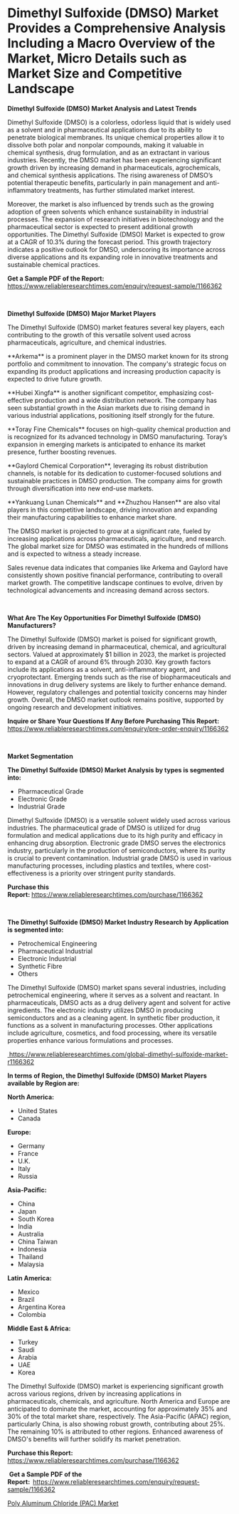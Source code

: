 <p><h1>Dimethyl Sulfoxide (DMSO) Market Provides a Comprehensive Analysis Including a Macro Overview of the Market, Micro Details such as Market Size and Competitive Landscape</h1></p><p><strong>Dimethyl Sulfoxide (DMSO) Market Analysis and Latest Trends</strong></p>
<p><p>Dimethyl Sulfoxide (DMSO) is a colorless, odorless liquid that is widely used as a solvent and in pharmaceutical applications due to its ability to penetrate biological membranes. Its unique chemical properties allow it to dissolve both polar and nonpolar compounds, making it valuable in chemical synthesis, drug formulation, and as an extractant in various industries. Recently, the DMSO market has been experiencing significant growth driven by increasing demand in pharmaceuticals, agrochemicals, and chemical synthesis applications. The rising awareness of DMSO’s potential therapeutic benefits, particularly in pain management and anti-inflammatory treatments, has further stimulated market interest.</p><p>Moreover, the market is also influenced by trends such as the growing adoption of green solvents which enhance sustainability in industrial processes. The expansion of research initiatives in biotechnology and the pharmaceutical sector is expected to present additional growth opportunities. The Dimethyl Sulfoxide (DMSO) Market is expected to grow at a CAGR of 10.3% during the forecast period. This growth trajectory indicates a positive outlook for DMSO, underscoring its importance across diverse applications and its expanding role in innovative treatments and sustainable chemical practices.</p></p>
<p><strong>Get a Sample PDF of the Report:&nbsp;</strong> <a href="https://www.reliableresearchtimes.com/enquiry/request-sample/1166362?utm_campaign=2186&utm_medium=2&utm_source=Github&utm_content=ia&utm_term=03042025&utm_id=dimethyl-sulfoxide-dmso">https://www.reliableresearchtimes.com/enquiry/request-sample/1166362</a></p>
<p>&nbsp;</p>
<p><strong>Dimethyl Sulfoxide (DMSO) Major Market Players</strong></p>
<p><p>The Dimethyl Sulfoxide (DMSO) market features several key players, each contributing to the growth of this versatile solvent used across pharmaceuticals, agriculture, and chemical industries.</p><p>**Arkema** is a prominent player in the DMSO market known for its strong portfolio and commitment to innovation. The company's strategic focus on expanding its product applications and increasing production capacity is expected to drive future growth. </p><p>**Hubei Xingfa** is another significant competitor, emphasizing cost-effective production and a wide distribution network. The company has seen substantial growth in the Asian markets due to rising demand in various industrial applications, positioning itself strongly for the future.</p><p>**Toray Fine Chemicals** focuses on high-quality chemical production and is recognized for its advanced technology in DMSO manufacturing. Toray’s expansion in emerging markets is anticipated to enhance its market presence, further boosting revenues.</p><p>**Gaylord Chemical Corporation**, leveraging its robust distribution channels, is notable for its dedication to customer-focused solutions and sustainable practices in DMSO production. The company aims for growth through diversification into new end-use markets.</p><p>**Yankuang Lunan Chemicals** and **Zhuzhou Hansen** are also vital players in this competitive landscape, driving innovation and expanding their manufacturing capabilities to enhance market share.</p><p>The DMSO market is projected to grow at a significant rate, fueled by increasing applications across pharmaceuticals, agriculture, and research. The global market size for DMSO was estimated in the hundreds of millions and is expected to witness a steady increase. </p><p>Sales revenue data indicates that companies like Arkema and Gaylord have consistently shown positive financial performance, contributing to overall market growth. The competitive landscape continues to evolve, driven by technological advancements and increasing demand across sectors.</p></p>
<p>&nbsp;</p>
<p><strong>What Are The Key Opportunities For Dimethyl Sulfoxide (DMSO) Manufacturers?</strong></p>
<p><p>The Dimethyl Sulfoxide (DMSO) market is poised for significant growth, driven by increasing demand in pharmaceutical, chemical, and agricultural sectors. Valued at approximately $1 billion in 2023, the market is projected to expand at a CAGR of around 6% through 2030. Key growth factors include its applications as a solvent, anti-inflammatory agent, and cryoprotectant. Emerging trends such as the rise of biopharmaceuticals and innovations in drug delivery systems are likely to further enhance demand. However, regulatory challenges and potential toxicity concerns may hinder growth. Overall, the DMSO market outlook remains positive, supported by ongoing research and development initiatives.</p></p>
<p><strong>Inquire or Share Your Questions If Any Before Purchasing This Report:</strong> <a href="https://www.reliableresearchtimes.com/enquiry/pre-order-enquiry/1166362?utm_campaign=2186&utm_medium=2&utm_source=Github&utm_content=ia&utm_term=03042025&utm_id=dimethyl-sulfoxide-dmso">https://www.reliableresearchtimes.com/enquiry/pre-order-enquiry/1166362</a></p>
<p>&nbsp;</p>
<p><strong>Market Segmentation</strong></p>
<p><strong>The Dimethyl Sulfoxide (DMSO) Market Analysis by types is segmented into:</strong></p>
<p><ul><li>Pharmaceutical Grade</li><li>Electronic Grade</li><li>Industrial Grade</li></ul></p>
<p><p>Dimethyl Sulfoxide (DMSO) is a versatile solvent widely used across various industries. The pharmaceutical grade of DMSO is utilized for drug formulation and medical applications due to its high purity and efficacy in enhancing drug absorption. Electronic grade DMSO serves the electronics industry, particularly in the production of semiconductors, where its purity is crucial to prevent contamination. Industrial grade DMSO is used in various manufacturing processes, including plastics and textiles, where cost-effectiveness is a priority over stringent purity standards.</p></p>
<p><strong>Purchase this Report:&nbsp;</strong><a href="https://www.reliableresearchtimes.com/purchase/1166362?utm_campaign=2186&utm_medium=2&utm_source=Github&utm_content=ia&utm_term=03042025&utm_id=dimethyl-sulfoxide-dmso">https://www.reliableresearchtimes.com/purchase/1166362</a></p>
<p>&nbsp;</p>
<p><strong>The Dimethyl Sulfoxide (DMSO) Market Industry Research by Application is segmented into:</strong></p>
<p><ul><li>Petrochemical Engineering</li><li>Pharmaceutical Industrial</li><li>Electronic Industrial</li><li>Synthetic Fibre</li><li>Others</li></ul></p>
<p><p>The Dimethyl Sulfoxide (DMSO) market spans several industries, including petrochemical engineering, where it serves as a solvent and reactant. In pharmaceuticals, DMSO acts as a drug delivery agent and solvent for active ingredients. The electronic industry utilizes DMSO in producing semiconductors and as a cleaning agent. In synthetic fiber production, it functions as a solvent in manufacturing processes. Other applications include agriculture, cosmetics, and food processing, where its versatile properties enhance various formulations and processes.</p></p>
<p><a href="https://www.reliableresearchtimes.com/global-dimethyl-sulfoxide-market-r1166362?utm_campaign=2186&utm_medium=2&utm_source=Github&utm_content=ia&utm_term=03042025&utm_id=dimethyl-sulfoxide-dmso">&nbsp;https://www.reliableresearchtimes.com/global-dimethyl-sulfoxide-market-r1166362</a></p>
<p><strong>In terms of Region, the Dimethyl Sulfoxide (DMSO) Market Players available by Region are:</strong></p>
<p>
    <p> <strong> North America: </strong>
        <ul>
            <li>United States</li>
            <li>Canada</li>
        </ul>
        </p> 
    <p> <strong> Europe: </strong>
        <ul>
            <li>Germany</li>
            <li>France</li>
            <li>U.K.</li>
            <li>Italy</li>
            <li>Russia</li>
        </ul>
        </p> 
    <p> <strong> Asia-Pacific: </strong>
        <ul>
            <li>China</li>
            <li>Japan</li>
            <li>South Korea</li>
            <li>India</li>
            <li>Australia</li>
            <li>China Taiwan</li>
            <li>Indonesia</li>
            <li>Thailand</li>
            <li>Malaysia</li>
        </ul>
        </p> 
    <p> <strong> Latin America: </strong>
        <ul>
            <li>Mexico</li>
            <li>Brazil</li>
            <li>Argentina Korea</li>
            <li>Colombia</li>
        </ul>
        </p> 
    <p> <strong> Middle East & Africa: </strong>
        <ul>
            <li>Turkey</li>
            <li>Saudi</li>
            <li>Arabia</li>
            <li>UAE</li>
            <li>Korea</li>
        </ul>
    </p>
    </p>
<p><p>The Dimethyl Sulfoxide (DMSO) market is experiencing significant growth across various regions, driven by increasing applications in pharmaceuticals, chemicals, and agriculture. North America and Europe are anticipated to dominate the market, accounting for approximately 35% and 30% of the total market share, respectively. The Asia-Pacific (APAC) region, particularly China, is also showing robust growth, contributing about 25%. The remaining 10% is attributed to other regions. Enhanced awareness of DMSO's benefits will further solidify its market penetration.</p></p>
<p><strong>Purchase this Report: </strong><a href="https://www.reliableresearchtimes.com/purchase/1166362?utm_campaign=2186&utm_medium=2&utm_source=Github&utm_content=ia&utm_term=03042025&utm_id=dimethyl-sulfoxide-dmso">https://www.reliableresearchtimes.com/purchase/1166362</a></p>
<p>&nbsp;<strong>Get a Sample PDF of the Report:&nbsp;&nbsp;</strong><a href="https://www.reliableresearchtimes.com/enquiry/request-sample/1166362?utm_campaign=2186&utm_medium=2&utm_source=Github&utm_content=ia&utm_term=03042025&utm_id=dimethyl-sulfoxide-dmso">https://www.reliableresearchtimes.com/enquiry/request-sample/1166362</a></p>
<p><strong></strong></p>
<p><p><a href="https://github.com/nathandecarvalho/Market-Research-Report-List-6/blob/main/poly-aluminum-chloride-pac-market.md?utm_campaign=2186&utm_medium=2&utm_source=Github&utm_content=ia&utm_term=03042025&utm_id=dimethyl-sulfoxide-dmso">Poly Aluminum Chloride (PAC) Market</a></p></p>